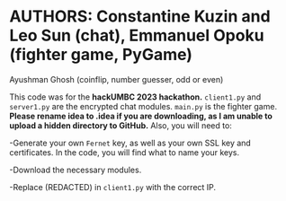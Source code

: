 # AUTHORS: Constantine Kuzin and Leo Sun (chat), Emmanuel Opoku (fighter game, PyGame)

Ayushman Ghosh (coinflip, number guesser, odd or even)

This code was for the **hackUMBC 2023 hackathon.** `client1.py` and `server1.py` are the encrypted chat modules. `main.py` is the fighter game.
**Please rename idea to .idea if you are downloading, as I am unable to upload a hidden directory to GitHub.** Also, you will need to:

  -Generate your own `Fernet` key, as well as your own SSL key and certificates. In the code, you will find what to name your keys.
  
  -Download the necessary modules.
  
  -Replace (REDACTED) in `client1.py` with the correct IP.

